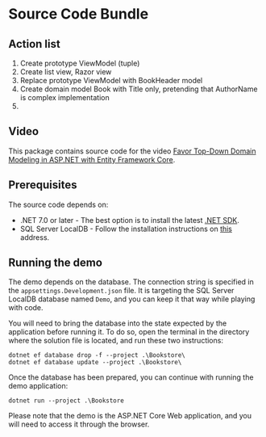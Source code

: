 # Source Code Bundle

## Action list
1. Create prototype ViewModel (tuple)
2. Create list view, Razor view 
3. Replace prototype ViewModel with BookHeader model
4. Create domain model Book with Title only, pretending that AuthorName is complex implementation
5. 

## Video

This package contains source code for the video [Favor Top-Down Domain Modeling in ASP.NET with Entity Framework Core](https://youtu.be/oXyXHJyltjA).

## Prerequisites

The source code depends on:

  - .NET 7.0 or later - The best option is to install the latest [.NET SDK](https://dotnet.microsoft.com/en-us/download/visual-studio-sdks).
  - SQL Server LocalDB - Follow the installation instructions on [this](https://learn.microsoft.com/en-us/sql/database-engine/configure-windows/sql-server-express-localdb) address.

## Running the demo

The demo depends on the database. The connection string is specified in the `appsettings.Development.json` file. It is targeting the SQL Server LocalDB database named `Demo`, and you can keep it that way while playing with code.

You will need to bring the database into the state expected by the application before running it. To do so, open the terminal in the directory where the solution file is located, and run these two instructions:

```
dotnet ef database drop -f --project .\Bookstore\
dotnet ef database update --project .\Bookstore\
```

Once the database has been prepared, you can continue with running the demo application:

```
dotnet run --project .\Bookstore
```

Please note that the demo is the ASP.NET Core Web application, and you will need to access it through the browser.